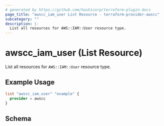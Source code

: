```yaml
---
# generated by https://github.com/hashicorp/terraform-plugin-docs
page_title: "awscc_iam_user List Resource - terraform-provider-awscc"
subcategory: ""
description: |-
  List all resources for AWS::IAM::User resource type.
---
```


# awscc_iam_user (List Resource)

List all resources for `AWS::IAM::User` resource type.

## Example Usage

```terraform
list "awscc_iam_user" "example" {
  provider = awscc
}
```

<!-- schema generated by tfplugindocs -->
## Schema
